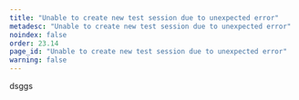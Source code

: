 ```yaml
---
title: "Unable to create new test session due to unexpected error"
metadesc: "Unable to create new test session due to unexpected error"
noindex: false
order: 23.14
page_id: "Unable to create new test session due to unexpected error"
warning: false
---
```

dsggs